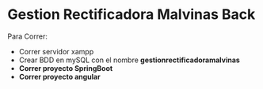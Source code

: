 # Gestion Rectificadora Malvinas Back
Para Correr: 
<ul>
<li>Correr servidor xampp</li>
<li>Crear BDD en mySQL con el nombre <strong>gestionrectificadoramalvinas<strong> </li>
<li>Correr proyecto SpringBoot</li>
<li>Correr proyecto angular</li>
</ul>
